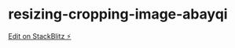 # resizing-cropping-image-abayqi

[Edit on StackBlitz ⚡️](https://stackblitz.com/edit/resizing-cropping-image-abayqi)